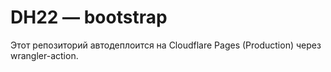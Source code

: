 # DH22 — bootstrap

Этот репозиторий автодеплоится на Cloudflare Pages (Production) через wrangler-action.
